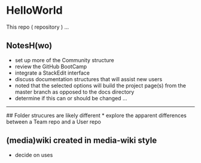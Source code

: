 # HelloWorld
This repo ( repository ) ...

## NotesH(wo)
* set up more of the Community structure
* review the GitHub BootCamp
* integrate a StackEdit interface
* discuss documentation structures that will assist new users
* noted that the selected options will build the project page(s) from the master branch as opposed to the docs directory
* determine if this can or should be changed
...

<hr>
## Folder strucures are likely different
* explore the apparent differences between a Team repo and a User repo

## (media)wiki created in media-wiki style
* decide on uses
